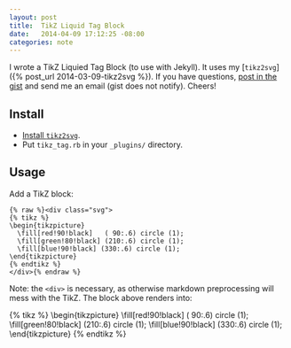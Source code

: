 ```yaml
---
layout: post
title:  TikZ Liquid Tag Block
date:   2014-04-09 17:12:25 -08:00
categories: note
---
```


I wrote a TikZ Liquied Tag Block (to use with Jekyll). It uses my [`tikz2svg`]({% post_url 2014-03-09-tikz2svg %}). If you have questions, [post in the gist](https://gist.github.com/jbenet/10332368) and send me an email (gist does not notify). Cheers!

## Install

- [Install `tikz2svg`](http://juan.benet.ai/note/2014-03-09/tikz2svg/#install).
- Put `tikz_tag.rb` in your `_plugins/` directory.

## Usage

Add a TikZ block:

```liquid
{% raw %}<div class="svg">
{% tikz %}
\begin{tikzpicture}
  \fill[red!90!black]   ( 90:.6) circle (1);
  \fill[green!80!black] (210:.6) circle (1);
  \fill[blue!90!black] (330:.6) circle (1);
\end{tikzpicture}
{% endtikz %}
</div>{% endraw %}
```

Note: the `<div>` is necessary, as otherwise markdown preprocessing will mess with the TikZ. The block above renders into:

<div class="svg">
{% tikz %}
\begin{tikzpicture}
  \fill[red!90!black]   ( 90:.6) circle (1);
  \fill[green!80!black] (210:.6) circle (1);
  \fill[blue!90!black] (330:.6) circle (1);
\end{tikzpicture}
{% endtikz %}
</div>


<script src="https://gist.github.com/jbenet/10332368.js"></script>
